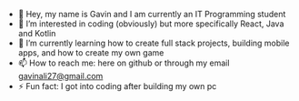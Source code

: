 - 👋 Hey, my name is Gavin and I am currently an IT Programming student
- 👀 I’m interested in coding (obviously) but more specifically React, Java and Kotlin
- 🌱 I’m currently learning how to create full stack projects, building mobile apps, and how to create my own game
- 📫 How to reach me: here on github or through my email gavinali27@gmail.com
- ⚡ Fun fact: I got into coding after building my own pc

<!---
gorion99/gorion99 is a ✨ special ✨ repository because its `README.md` (this file) appears on your GitHub profile.
You can click the Preview link to take a look at your changes.
--->
